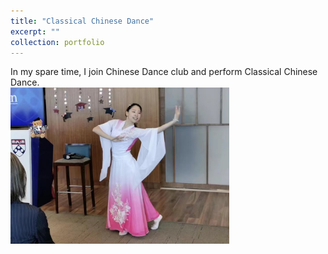 ```yaml
---
title: "Classical Chinese Dance"
excerpt: ""
collection: portfolio
---
```

In my spare time, I join Chinese Dance club and perform Classical Chinese Dance.<br/>
<img src='../images/WechatIMG670.jpg' width="350" height="250">
